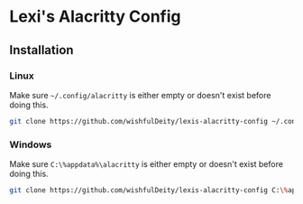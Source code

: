 # Lexi's Alacritty Config
## Installation
### Linux
Make sure `~/.config/alacritty` is either empty or doesn't exist before doing this.
```bash
git clone https://github.com/wishfulDeity/lexis-alacritty-config ~/.config/alacritty
```
### Windows
Make sure `C:\%appdata%\alacritty` is either empty or doesn't exist before doing this.
```bash
git clone https://github.com/wishfulDeity/lexis-alacritty-config C:\%appdata%\alacritty
```
